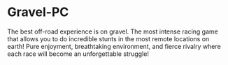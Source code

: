 # Gravel-PC
The best off-road experience is on gravel. The most intense racing game that allows you to do incredible stunts in the most remote locations on earth! Pure enjoyment, breathtaking environment, and fierce rivalry where each race will become an unforgettable struggle!
